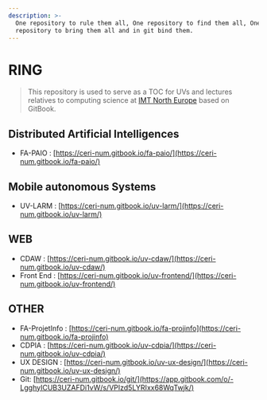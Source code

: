 ```yaml
---
description: >-
  One repository to rule them all, One repository to find them all, One
  repository to bring them all and in git bind them.
---
```


# RING

> This repository is used to serve as a TOC for UVs and lectures relatives to computing science at [IMT North Europe](http://imt-nord-europe.fr) based on GitBook.

## Distributed Artificial Intelligences

* FA-PAIO : [https://ceri-num.gitbook.io/fa-paio/](https://ceri-num.gitbook.io/fa-paio/)

## Mobile autonomous Systems

* UV-LARM : [https://ceri-num.gitbook.io/uv-larm/](https://ceri-num.gitbook.io/uv-larm/)

## WEB

* CDAW : [https://ceri-num.gitbook.io/uv-cdaw/](https://ceri-num.gitbook.io/uv-cdaw/)
* Front End : [https://ceri-num.gitbook.io/uv-frontend/](https://ceri-num.gitbook.io/uv-frontend/)

## OTHER

* FA-ProjetInfo : [https://ceri-num.gitbook.io/fa-projinfo](https://ceri-num.gitbook.io/fa-projinfo)
* CDPIA : [https://ceri-num.gitbook.io/uv-cdpia/](https://ceri-num.gitbook.io/uv-cdpia/)
* UX DESIGN : [https://ceri-num.gitbook.io/uv-ux-design/](https://ceri-num.gitbook.io/uv-ux-design/)
* Git:   [https://ceri-num.gitbook.io/git/](https://app.gitbook.com/o/-LgghyICUB3UZAFDi1vW/s/VPIzd5LYRIxx68WqTwjk/)
